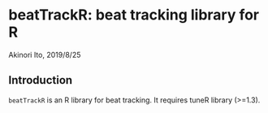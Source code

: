 # beatTrackR: beat tracking library for R

Akinori Ito, 2019/8/25

## Introduction
`beatTrackR` is an R library for beat tracking. It requires tuneR library (>=1.3).


